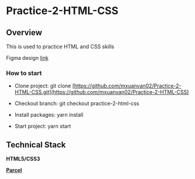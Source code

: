# Practice-2-HTML-CSS

## Overview

This is used to practice HTML and CSS skills

Figma design [link](https://www.figma.com/file/I7cDCVX93Yh1q6UPvNynde/Hofmann-UI-Kit---Page-Templates?node-id=0%3A2)

### How to start
- Clone project: git clone [https://github.com/mxuanvan02/Practice-2-HTML-CSS.git](https://github.com/mxuanvan02/Practice-2-HTML-CSS)

- Checkout branch: git checkout practice-2-html-css

- Install packages: yarn install

- Start project: yarn start

## Technical Stack

**HTML5/CSS3**

**[Parcel](https://parceljs.org/getting-started/webapp/)**